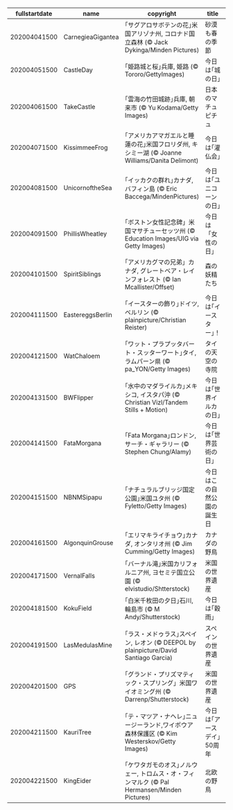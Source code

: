 |fullstartdate|name|copyright|title|image|
|--|--|--|--|--|
202004041500|CarnegieaGigantea|｢サグアロサボテンの花｣米国アリゾナ州, コロナド国立森林 (© Jack Dykinga/Minden Pictures)|砂漠も春の季節|![](/ja-JP/2020/04/202004041500CarnegieaGigantea.jpg)|
202004051500|CastleDay|｢姫路城と桜｣兵庫, 姫路 (© Tororo/GettyImages)|今日は｢城の日｣|![](/ja-JP/2020/04/202004051500CastleDay.jpg)|
202004061500|TakeCastle|｢雲海の竹田城跡｣兵庫, 朝来市 (© Yu Kodama/Getty Images)|日本のマチュピチュ|![](/ja-JP/2020/04/202004061500TakeCastle.jpg)|
202004071500|KissimmeeFrog|｢アメリカアマガエルと睡蓮の花｣米国フロリダ州, キシミー湖  (© Joanne Williams/Danita Delimont)|今日は｢灌仏会｣|![](/ja-JP/2020/04/202004071500KissimmeeFrog.jpg)|
202004081500|UnicornoftheSea|｢イッカクの群れ｣カナダ, バフィン島 (© Eric Baccega/MindenPictures)|今日は｢ユニコーンの日｣|![](/ja-JP/2020/04/202004081500UnicornoftheSea.jpg)|
202004091500|PhillisWheatley|｢ボストン女性記念碑」米国マサチューセッツ州 (© Education Images/UIG via Getty Images)|今日は「女性の日」|![](/ja-JP/2020/04/202004091500PhillisWheatley.jpg)|
202004101500|SpiritSiblings|｢アメリカグマの兄弟」カナダ, グレートベア・レインフォレスト (© Ian Mcallister/Offset)|森の妖精たち|![](/ja-JP/2020/04/202004101500SpiritSiblings.jpg)|
202004111500|EastereggsBerlin|｢イースターの飾り｣ドイツ, ベルリン (© plainpicture/Christian Reister)|今日は｢イースター｣！|![](/ja-JP/2020/04/202004111500EastereggsBerlin.jpg)|
202004121500|WatChaloem|｢ワット・プラプッタバート・スッターワート｣タイ, ラムパーン県 (© pa_YON/Getty Images)|タイの天空の寺院|![](/ja-JP/2020/04/202004121500WatChaloem.jpg)|
202004131500|BWFlipper|｢水中のマダライルカ｣メキシコ, イスタパ沖 (© Christian Vizl/Tandem Stills + Motion)|今日は｢世界イルカの日｣|![](/ja-JP/2020/04/202004131500BWFlipper.jpg)|
202004141500|FataMorgana|｢Fata Morgana｣ロンドン,　サーチ・ギャラリー (© Stephen Chung/Alamy)|今日は｢世界芸術の日｣|![](/ja-JP/2020/04/202004141500FataMorgana.jpg)|
202004151500|NBNMSipapu|｢ナチュラルブリッジ国定公園｣米国ユタ州 (© Fyletto/Getty Images)|今日はこの自然公園の誕生日|![](/ja-JP/2020/04/202004151500NBNMSipapu.jpg)|
202004161500|AlgonquinGrouse|｢エリマキライチョウ｣カナダ, オンタリオ州 (© Jim Cumming/Getty Images)|カナダの野鳥|![](/ja-JP/2020/04/202004161500AlgonquinGrouse.jpg)|
202004171500|VernalFalls|｢バーナル滝｣米国カリフォルニア州, ヨセミテ国立公園 (© elvistudio/Shtterstock)|米国の世界遺産|![](/ja-JP/2020/04/202004171500VernalFalls.jpg)|
202004181500|KokuField|｢白米千枚田の夕日｣石川, 輪島市 (©  M Andy/Shutterstock)|今日は｢穀雨｣|![](/ja-JP/2020/04/202004181500KokuField.jpg)|
202004191500|LasMedulasMine|｢ラス・メドゥラス｣スペイン, レオン (© DEEPOL by plainpicture/David Santiago Garcia)|スペインの世界遺産|![](/ja-JP/2020/04/202004191500LasMedulasMine.jpg)|
202004201500|GPS|｢グランド・プリズマティック・スプリング」米国ワイオミング州 (© Darrenp/Shutterstock)|米国の世界遺産|![](/ja-JP/2020/04/202004201500GPS.jpg)|
202004211500|KauriTree|｢テ・マツア・ナヘレ｣ニュージーランド,ワイポウア森林保護区  (© Kim Westerskov/Getty Images)|今日は｢アースデイ｣50周年|![](/ja-JP/2020/04/202004211500KauriTree.jpg)|
202004221500|KingEider|｢ケワタガモのオス｣ノルウェー, トロムス・オ・フィンマルク (© Pal Hermansen/Minden Pictures)|北欧の野鳥|![](/ja-JP/2020/04/202004221500KingEider.jpg)|
